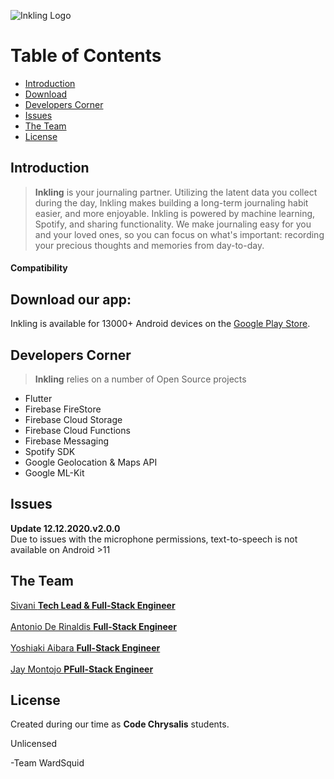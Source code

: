 ![Inkling Logo](https://play-lh.googleusercontent.com/O5Uqnykvh6B9fBBTp9rksd4zWiDja_p_LWyfr1pCKiFMm-yja3KKC7bk9rmVO4p2lw=s180-rw)





# Table of Contents
  * [Introduction](#Introduction)
  * [Download](#Download)
  * [Developers Corner](#Developers_Corner)
  * [Issues](#Issues)
  * [The Team](#The_Team)
  * [License](#License)

## Introduction

><b>Inkling</b> is your journaling partner. Utilizing the latent data you collect during the day, Inkling makes building a long-term journaling habit easier, and more enjoyable. Inkling is powered by machine learning, Spotify, and sharing functionality. We make journaling easy for you and your loved ones, so you can focus on what's important: recording your precious thoughts and memories from day-to-day.
#### Compatibility

## Download our app:

Inkling is available for 13000+ Android devices on the [Google Play Store](https://play.google.com/store/apps/details?id=com.wardsquid.inkling).

## Developers Corner

><b>Inkling</b> relies on a number of Open Source projects 

* Flutter
* Firebase FireStore
* Firebase Cloud Storage
* Firebase Cloud Functions
* Firebase Messaging
* Spotify SDK
* Google Geolocation & Maps API
* Google ML-Kit

## Issues

<b>Update 12.12.2020.v2.0.0</b>
<br>
 Due to issues with the microphone permissions, text-to-speech is not available on Android >11

## The Team

<a href= "https://github.com/heysivani" >Sivani <b>Tech Lead & Full-Stack Engineer</b></a>
<br>
<br>
<a href= "https://github.com/dius00">Antonio De Rinaldis <b>Full-Stack Engineer</b></a>
<br>
<br>
<a href= "https://github.com/Yoshi106">Yoshiaki Aibara <b>Full-Stack Engineer</b></a>
<br>
<br>
<a href="https://github.com/Jaymontojo">Jay Montojo <b>PFull-Stack Engineer</b></a>


## License

Created during our time as <b>Code Chrysalis</b> students.

Unlicensed

-Team WardSquid
